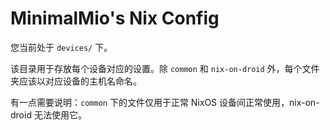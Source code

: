 # MinimalMio's Nix Config

您当前处于 `devices/` 下。

该目录用于存放每个设备对应的设置。除 `common` 和 `nix-on-droid` 外，每个文件夹应该以对应设备的主机名命名。

有一点需要说明：`common` 下的文件仅用于正常 NixOS 设备间正常使用，nix-on-droid 无法使用它。
